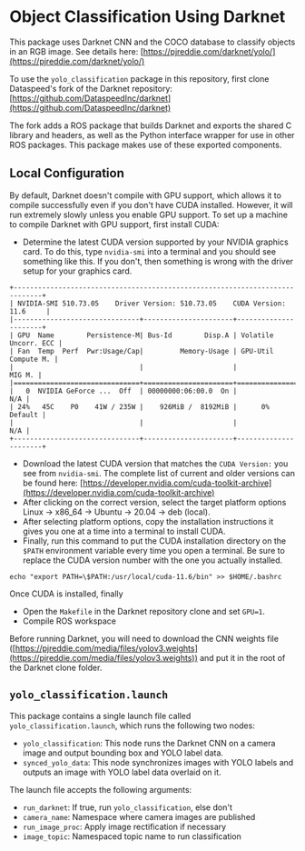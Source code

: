 # Object Classification Using Darknet

This package uses Darknet CNN and the COCO database to classify objects in an RGB image. See details here: [https://pjreddie.com/darknet/yolo/](https://pjreddie.com/darknet/yolo/)

To use the `yolo_classification` package in this repository, first clone Dataspeed's fork of the Darknet repository:
[https://github.com/DataspeedInc/darknet](https://github.com/DataspeedInc/darknet)

The fork adds a ROS package that builds Darknet and exports the shared C library and headers, as well as the Python interface wrapper for use in other ROS packages. This package makes use of these exported components.

## Local Configuration

By default, Darknet doesn't compile with GPU support, which allows it to compile successfully even if you don't have CUDA installed. However, it will run extremely slowly unless you enable GPU support. To set up a machine to compile Darknet with GPU support, first install CUDA:

- Determine the latest CUDA version supported by your NVIDIA graphics card. To do this, type `nvidia-smi` into a terminal and you should see something like this. If you don't, then something is wrong with the driver setup for your graphics card.
```
+-----------------------------------------------------------------------------+
| NVIDIA-SMI 510.73.05    Driver Version: 510.73.05    CUDA Version: 11.6     |
|-------------------------------+----------------------+----------------------+
| GPU  Name        Persistence-M| Bus-Id        Disp.A | Volatile Uncorr. ECC |
| Fan  Temp  Perf  Pwr:Usage/Cap|         Memory-Usage | GPU-Util  Compute M. |
|                               |                      |               MIG M. |
|===============================+======================+======================|
|   0  NVIDIA GeForce ...  Off  | 00000000:06:00.0  On |                  N/A |
| 24%   45C    P0    41W / 235W |    926MiB /  8192MiB |      0%      Default |
|                               |                      |                  N/A |
+-------------------------------+----------------------+----------------------+
```
- Download the latest CUDA version that matches the `CUDA Version:` you see from `nvidia-smi`. The complete list of current and older versions can be found here: [https://developer.nvidia.com/cuda-toolkit-archive](https://developer.nvidia.com/cuda-toolkit-archive)
- After clicking on the correct version, select the target platform options Linux -> x86_64 -> Ubuntu -> 20.04 -> deb (local).
- After selecting platform options, copy the installation instructions it gives you one at a time into a terminal to install CUDA.
- Finally, run this command to put the CUDA installation directory on the `$PATH` environment variable every time you open a terminal. Be sure to replace the CUDA version number with the one you actually installed.
```
echo "export PATH=\$PATH:/usr/local/cuda-11.6/bin" >> $HOME/.bashrc
```

Once CUDA is installed, finally
- Open the `Makefile` in the Darknet repository clone and set `GPU=1`.
- Compile ROS workspace

Before running Darknet, you will need to download the CNN weights file ([https://pjreddie.com/media/files/yolov3.weights](https://pjreddie.com/media/files/yolov3.weights)) and put it in the root of the Darknet clone folder.

## `yolo_classification.launch`

This package contains a single launch file called `yolo_classification.launch`, which runs the following two nodes:

- `yolo_classification`: This node runs the Darknet CNN on a camera image and output bounding box and YOLO label data.
- `synced_yolo_data`: This node synchronizes images with YOLO labels and outputs an image with YOLO label data overlaid on it.

The launch file accepts the following arguments:

- `run_darknet`: If true, run `yolo_classification`, else don't
- `camera_name`: Namespace where camera images are published
- `run_image_proc`: Apply image rectification if necessary
- `image_topic`: Namespaced topic name to run classification
